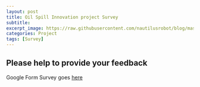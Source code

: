 ```yaml
---
layout: post
title: Oil Spill Innovation project Survey
subtitle:
excerpt_image: https://raw.githubusercontent.com/nautilusrobot/blog/master/assets/images/post_img/20251_25_post_1.JPG
categories: Project
tags: [Survey]
---
```


## Please help to provide your feedback

Google Form Survey goes <a href="https://docs.google.com/forms/d/e/1FAIpQLScQjODMeY7p-KM2L4x7t6aeTrRiEYwAlA9THJV4EW0B3Arn0g/viewform"> here </a>
